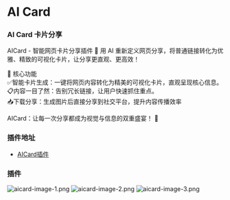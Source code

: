# AI Card

### AI Card 卡片分享
AICard - 智能网页卡片分享插件 🚀
用 AI 重新定义网页分享，将普通链接转化为优雅、精致的可视化卡片，让分享更直观、更高效！

🎯 核心功能<br>
✅智能卡片生成：一键将网页内容转化为精美的可视化卡片，直观呈现核心信息。<br>
📋内容一目了然：告别冗长链接，让用户快速抓住重点。<br>
📥下载分享：生成图片后直接分享到社交平台，提升内容传播效率<br>

AICard：让每一次分享都成为视觉与信息的双重盛宴！ 🌟




### 插件地址

- [AICard插件](https://chromewebstore.google.com/detail/ai-card-ai-%E5%8D%A1%E7%89%87%E5%88%86%E4%BA%AB/aiapnabekpjebboeflagjhblnmlhbcoa?authuser=1&hl=zh-CN)

### 插件

![aicard-image-1.png](https://inshub.oss-cn-beijing.aliyuncs.com/aigc/aicard-image-1.png)
![aicard-image-2.png](https://inshub.oss-cn-beijing.aliyuncs.com/aigc/aicard-image-2.png)
![aicard-image-3.png](https://inshub.oss-cn-beijing.aliyuncs.com/aigc/aicard-image-3.png)